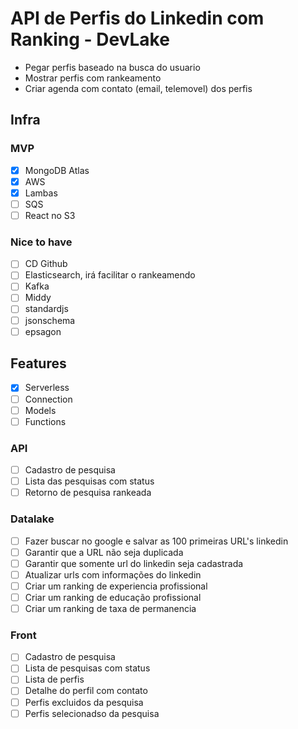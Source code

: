 # API de Perfis do Linkedin com Ranking - DevLake

- Pegar perfis baseado na busca do usuario
- Mostrar perfis com rankeamento
- Criar agenda com contato (email, telemovel) dos perfis

## Infra

### MVP 

- [x] MongoDB Atlas
- [x] AWS
- [x] Lambas
- [ ] SQS
- [ ] React no S3

### Nice to have

- [ ] CD Github
- [ ] Elasticsearch, irá facilitar o rankeamendo
- [ ] Kafka
- [ ] Middy
- [ ] standardjs
- [ ] jsonschema
- [ ] epsagon

## Features

- [x] Serverless
- [ ] Connection
- [ ] Models
- [ ] Functions

### API

- [ ] Cadastro de pesquisa
- [ ] Lista das pesquisas com status
- [ ] Retorno de pesquisa rankeada

### Datalake

- [ ] Fazer buscar no google e salvar as 100 primeiras URL's linkedin
- [ ] Garantir que a URL não seja duplicada
- [ ] Garantir que somente url do linkedin seja cadastrada
- [ ] Atualizar urls com informações do linkedin
- [ ] Criar um ranking de experiencia profissional
- [ ] Criar um ranking de educação profissional
- [ ] Criar um ranking de taxa de permanencia

### Front

- [ ] Cadastro de pesquisa
- [ ] Lista de pesquisas com status
- [ ] Lista de perfis
- [ ] Detalhe do perfil com contato
- [ ] Perfis excluidos da pesquisa
- [ ] Perfis selecionadso da pesquisa
